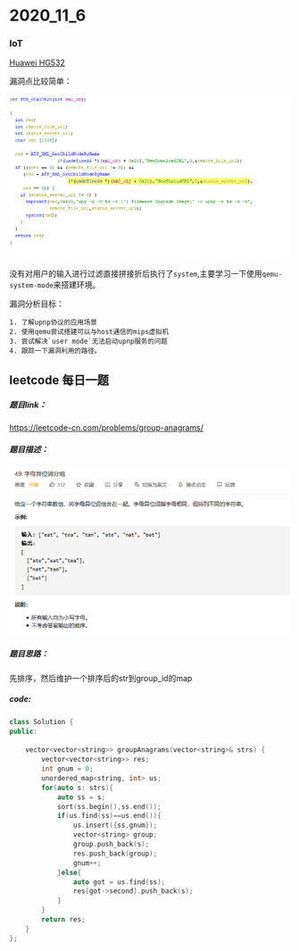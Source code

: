 # 2020_11_6



### IoT

[Huawei HG532](https://blog.knownsec.com/2017/12/huawei-hg532-%E7%B3%BB%E5%88%97%E8%B7%AF%E7%94%B1%E5%99%A8%E8%BF%9C%E7%A8%8B%E5%91%BD%E4%BB%A4%E6%89%A7%E8%A1%8C%E6%BC%8F%E6%B4%9E%E5%88%86%E6%9E%90/)

漏洞点比较简单：

![image-20201107003733114](2020_11_6.assets/image-20201107003733114.png)

没有对用户的输入进行过滤直接拼接折后执行了`system`,主要学习一下使用`qemu-system-mode`来搭建环境。

漏洞分析目标：

	1. 了解upnp协议的应用场景
 	2. 使用qemu尝试搭建可以与host通信的mips虚拟机
 	3. 尝试解决`user mode`无法启动upnp服务的问题
 	4. 跟踪一下漏洞利用的路径。



## leetcode 每日一题

##### 题目link：

https://leetcode-cn.com/problems/group-anagrams/

##### 题目描述：

![image-20201107003416715](2020_11_6.assets/image-20201107003416715.png)

##### 题目思路：

先排序，然后维护一个排序后的str到group_id的map

##### code:

```cpp
class Solution {
public:

    vector<vector<string>> groupAnagrams(vector<string>& strs) {
        vector<vector<string>> res;
        int gnum = 0;
        unordered_map<string, int> us;
        for(auto s: strs){
            auto ss = s;
            sort(ss.begin(),ss.end());
            if(us.find(ss)==us.end()){
                us.insert({ss,gnum});
                vector<string> group;
                group.push_back(s);
                res.push_back(group);
                gnum++;
            }else{
                auto got = us.find(ss);
                res[got->second].push_back(s);
            }
        }
        return res;
    }
};
```



